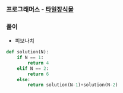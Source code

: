 ### 프로그래머스  - [타일장식물](https://programmers.co.kr/learn/courses/30/lessons/43104?language=python3)

### 풀이

* 피보나치

```Python
def solution(N):
    if N == 1:
        return 4
    elif N == 2:
        return 6
    else:
        return solution(N-1)+solution(N-2)
```

